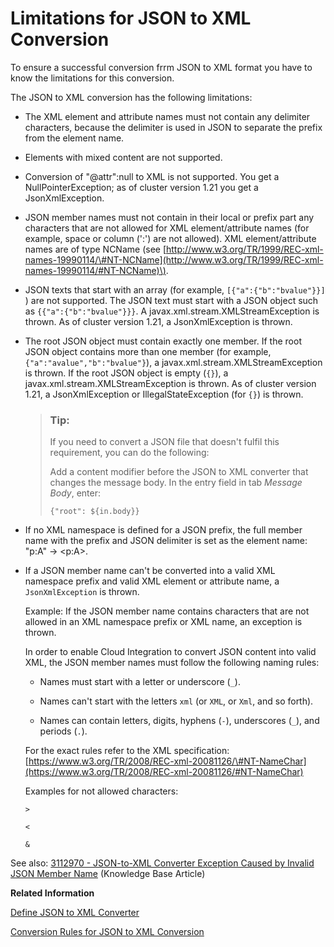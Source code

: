 <!-- loio3a02829ea84e4f7dac62bdd10d06b084 -->

# Limitations for JSON to XML Conversion

To ensure a successful conversion frrm JSON to XML format you have to know the limitations for this conversion.

The JSON to XML conversion has the following limitations:

-   The XML element and attribute names must not contain any delimiter characters, because the delimiter is used in JSON to separate the prefix from the element name.
-   Elements with mixed content are not supported.
-   Conversion of "@attr":null to XML is not supported. You get a NullPointerException; as of cluster version 1.21 you get a JsonXmlException.

-   JSON member names must not contain in their local or prefix part any characters that are not allowed for XML element/attribute names \(for example, space or column \(':'\) are not allowed\). XML element/attribute names are of type NCName \(see [http://www.w3.org/TR/1999/REC-xml-names-19990114/\#NT-NCName](http://www.w3.org/TR/1999/REC-xml-names-19990114/#NT-NCName)\).

-   JSON texts that start with an array \(for example, `[{"a":{"b":"bvalue"}}]` \) are not supported. The JSON text must start with a JSON object such as `{{"a":{"b":"bvalue"}}}`. A javax.xml.stream.XMLStreamException is thrown. As of cluster version 1.21, a JsonXmlException is thrown.

-   The root JSON object must contain exactly one member. If the root JSON object contains more than one member \(for example, `{"a":"avalue","b":"bvalue"}`\), a javax.xml.stream.XMLStreamException is thrown. If the root JSON object is empty \(`{}`\), a javax.xml.stream.XMLStreamException is thrown. As of cluster version 1.21, a JsonXmlException or IllegalStateException \(for `{}`\) is thrown.

    > ### Tip:  
    > If you need to convert a JSON file that doesn't fulfil this requirement, you can do the following:
    > 
    > Add a content modifier before the JSON to XML converter that changes the message body. In the entry field in tab *Message Body*, enter:
    > 
    > `{"root": ${in.body}}`

-   If no XML namespace is defined for a JSON prefix, the full member name with the prefix and JSON delimiter is set as the element name: "p:A" -\> <p:A\>.

-   If a JSON member name can't be converted into a valid XML namespace prefix and valid XML element or attribute name, a `JsonXmlException` is thrown.

    Example: If the JSON member name contains characters that are not allowed in an XML namespace prefix or XML name, an exception is thrown.

    In order to enable Cloud Integration to convert JSON content into valid XML, the JSON member names must follow the following naming rules:

    -   Names must start with a letter or underscore \(`_`\).

    -   Names can't start with the letters `xml` \(or `XML`, or `Xml`, and so forth\).

    -   Names can contain letters, digits, hyphens \(`-`\), underscores \(`_`\), and periods \(`.`\).


    For the exact rules refer to the XML specification: [https://www.w3.org/TR/2008/REC-xml-20081126/\#NT-NameChar](https://www.w3.org/TR/2008/REC-xml-20081126/#NT-NameChar)

    Examples for not allowed characters:

    `>`

    `<`

    `&`


See also: [3112970 - JSON-to-XML Converter Exception Caused by Invalid JSON Member Name](https://launchpad.support.sap.com/#/notes/3112970) \(Knowledge Base Article\)

**Related Information**  


[Define JSON to XML Converter](define-json-to-xml-converter-5a7c0cd.md "The JSON to XML converter enables you to transform messages in JSON format to XML format.")

[Conversion Rules for JSON to XML Conversion](conversion-rules-for-json-to-xml-conversion-232a9cf.md "To ensure a successful conversion of you data, you should make yourself familiar with the conversion rules.")

 <?sap-ot O2O class="- topic/link " href="a5b4641c393f406bb544987497c90a72.xml" text="" desc="" xtrc="link:3" xtrf="file:/home/builder/src/dita-all/cvv1690968981196/loio3268cb35959d4b368fb49de861bfe8a1_en-US/src/content/localization/en-us/3a02829ea84e4f7dac62bdd10d06b084.xml" ?> 

